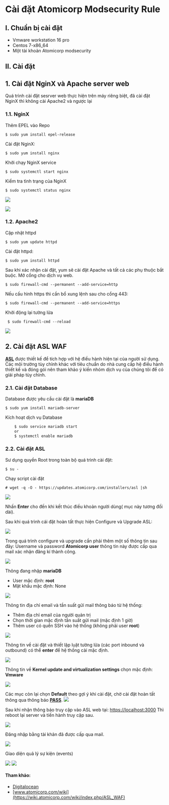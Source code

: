 # Cài đặt Atomicorp Modsecurity Rule
## I. Chuẩn bị cài đặt 
- Vmware workstation 16 pro
- Centos 7-x86_64
- Một tài khoản Atomicorp modsecurity 

## II. Cài đặt
## 1. Cài đặt NginX và Apache server web
Quá trình cài đặt sesrver web thực hiện trên máy riêng biệt, đã cài đặt NginX thì không cài Apache2 và ngược lại

### 1.1. NginX

Thêm EPEL vào Repo 

    $ sudo yum install epel-release
Cài đặt NginX:

    $ sudo yum install nginx

Khởi chạy NginX service

    $ sudo systemctl start nginx

Kiểm tra tình trạng của NginX

    $ sudo systemctl status nginx

![](https://i.imgur.com/ss1EkUF.png)

![](https://i.imgur.com/i6Ox1Mp.png)

### 1.2. Apache2 
Cập nhật httpd 

    $ sudo yum update httpd
Cài đặt httpd:

    $ sudo yum install httpd

Sau khi xác nhận cài đặt, yum sẽ cài đặt Apache và tất cả các phụ thuộc bắt buộc.
Mở cổng cho dịch vụ web.

    $ sudo firewall-cmd --permanent --add-service=http
Nếu cấu hình https thì cần bổ xung lệnh sau cho cổng 443: 

    $ sudo firewall-cmd --permanent --add-service=https

Khởi động lại tường lửa 

` $ sudo firewall-cmd --reload`

![](https://i.imgur.com/0Jj65ej.png)

## 2. Cài đặt ASL WAF

[**ASL**](https://wiki.atomicorp.com/wiki/index.php/ASL_installation#Prerequisites) được thiết kế để tích hợp với hệ điều hành hiện tại của người sử dụng. Các môi trường tùy chỉnh khác với tiêu chuẩn do nhà cung cấp hệ điều hành thiết kế và đóng gói nên tham khảo ý kiến ​​nhóm dịch vụ của chúng tôi để có giải pháp tùy chỉnh.

### 2.1. Cài đặt Database 
Database được yêu cầu cài đật là **mariaDB**

    $ sudo yum install mariadb-server

Kích hoạt dịch vụ Database 
```c
    $ sudo service mariadb start
    or
    $ systemctl enable mariadb
```
### 2.2. Cài đặt ASL
Sư dụng quyền Root trong toàn bộ quá trình cài đặt:

    $ su -

Chạy script cài đặt

    # wget -q -O - https://updates.atomicorp.com/installers/asl |sh
![](https://i.imgur.com/eUqf6BN.png)

Nhấn **Enter** cho đến khi kết thúc điều khoản người dùng( mục này tương đối dài).

Sau khi quá trình cái đặt hoàn tất thực hiện Configure và Upgrade ASL:

![](https://i.imgur.com/X2L5RMB.png)

Trong quá trình configure và upgrade cần phải thêm một số thông tin sau đây:
Username và password **Atomicorp user** thông tin này được cấp qua mail xác nhận đăng kí thành công.

![](https://i.imgur.com/YiXj9ud.jpeg)

Thông đang nhập **mariaDB**
- User mặc định: **root**
- Mật khẩu mặc định: None

![](https://i.imgur.com/TBvSUUy.png)

Thông tin địa chỉ email và tần suất gửi mail thông báo từ hệ thống:
- Thêm địa chỉ email của người quản trị
- Chọn thời gian mặc định tần suất gửi mail (mặc định 1 giờ)
- Thêm user có quền SSH vào hệ thống (không phải user **root**)

![](https://i.imgur.com/ICv5s9E.jpeg)

Thông tin về cài đặt và thiết lập luật tường lửa (các port inbound và outbound) có thể **enter** để hệ thống cài mặc định.

![](https://i.imgur.com/eTiOJp2.png)

Thông tin về **Kernel update and virtualization settings** chọn mặc định: **Vmware**

![](https://i.imgur.com/m9YFxB2.png)

Các mục còn lại chọn **Default** theo gợi ý khi cài đặt, chờ cài đặt hoàn tất thông qua thông báo **[PASS](h)**.
![](https://i.imgur.com/oUzKKNC.png)

Sau khi nhận thông báo truy cập vào ASL web tại: [https://localhost:3000](https://localhost:3000) 
Thì reboot lại server và tiến hành truy cập sau.

![](https://i.imgur.com/ThUvoLx.png)

Đăng nhập bằng tài khản đã được cấp qua mail.

![](https://i.imgur.com/NcTxgHN.png)

Giao diện quả lý sự kiện (events)

![](https://i.imgur.com/ZmvXyEA.png)
![](https://i.imgur.com/hg7BRwO.png)

#### Tham khảo:
- [Digitalocean](https://www.digitalocean.com/community/tutorials/how-to-install-nginx-on-centos-7)
- [www.atomicorp.com/wiki](https://wiki.atomicorp.com/wiki/index.php/ASL_WAF)
